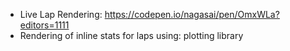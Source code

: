 * Live Lap Rendering: https://codepen.io/nagasai/pen/OmxWLa?editors=1111
* Rendering of inline stats for laps using: plotting library


